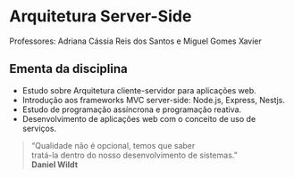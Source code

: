 # Arquitetura Server-Side

Professores: Adriana Cássia Reis dos Santos e Miguel Gomes Xavier

## Ementa da disciplina

- Estudo sobre Arquitetura cliente-servidor para aplicações web.
- Introdução aos frameworks MVC server-side: Node.js, Express, Nestjs.
- Estudo de programação assíncrona e programação reativa.
- Desenvolvimento de aplicações web com o conceito de uso de serviços.

> “Qualidade não é opcional, temos que saber  
> tratá-la dentro do nosso desenvolvimento de sistemas.”  
> **Daniel Wildt**
